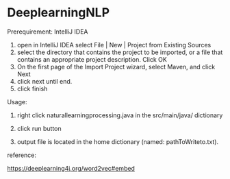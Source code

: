 # DeeplearningNLP
Prerequirement: IntelliJ IDEA

1. open in IntelliJ IDEA select File | New | Project from Existing Sources
2. select the directory that contains the project to be imported, or a file that contains an appropriate project description. Click OK
3. On the first page of the Import Project wizard, select Maven, and click Next
4. click next until end.
5. click finish



Usage:

1. right click naturallearningprocessing.java in the src/main/java/ dictionary

2. click run button

3. output file is located in the home dictionary (named: pathToWriteto.txt). 

reference:

https://deeplearning4j.org/word2vec#embed